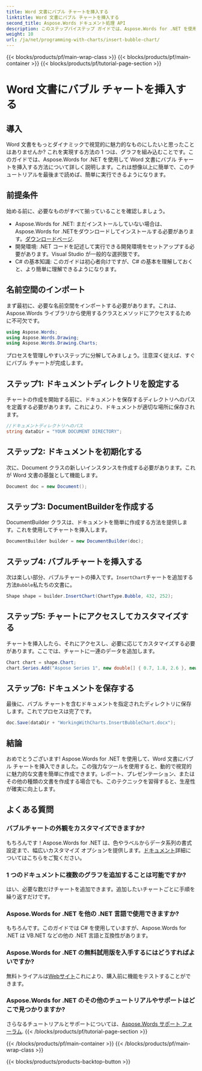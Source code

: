 ```yaml
---
title: Word 文書にバブル チャートを挿入する
linktitle: Word 文書にバブル チャートを挿入する
second_title: Aspose.Words ドキュメント処理 API
description: このステップバイステップ ガイドでは、Aspose.Words for .NET を使用して Word 文書にバブル チャートを挿入する方法を学習します。文書を強化します。
weight: 10
url: /ja/net/programming-with-charts/insert-bubble-chart/
---
```


{{< blocks/products/pf/main-wrap-class >}}
{{< blocks/products/pf/main-container >}}
{{< blocks/products/pf/tutorial-page-section >}}

# Word 文書にバブル チャートを挿入する

## 導入

Word 文書をもっとダイナミックで視覚的に魅力的なものにしたいと思ったことはありませんか? これを実現する方法の 1 つは、グラフを組み込むことです。このガイドでは、Aspose.Words for .NET を使用して Word 文書にバブル チャートを挿入する方法について詳しく説明します。これは想像以上に簡単で、このチュートリアルを最後まで読めば、簡単に実行できるようになります。

## 前提条件

始める前に、必要なものがすべて揃っていることを確認しましょう。

- Aspose.Words for .NET: まだインストールしていない場合は、Aspose.Words for .NETをダウンロードしてインストールする必要があります。[ダウンロードページ](https://releases.aspose.com/words/net/).
- 開発環境: .NET コードを記述して実行できる開発環境をセットアップする必要があります。Visual Studio が一般的な選択肢です。
- C# の基本知識: このガイドは初心者向けですが、C# の基本を理解しておくと、より簡単に理解できるようになります。

## 名前空間のインポート

まず最初に、必要な名前空間をインポートする必要があります。これは、Aspose.Words ライブラリから使用するクラスとメソッドにアクセスするために不可欠です。

```csharp
using Aspose.Words;
using Aspose.Words.Drawing;
using Aspose.Words.Drawing.Charts;
```

プロセスを管理しやすいステップに分解してみましょう。注意深く従えば、すぐにバブル チャートが完成します。

## ステップ1: ドキュメントディレクトリを設定する

チャートの作成を開始する前に、ドキュメントを保存するディレクトリへのパスを定義する必要があります。これにより、ドキュメントが適切な場所に保存されます。

```csharp
//ドキュメントディレクトリへのパス
string dataDir = "YOUR DOCUMENT DIRECTORY";
```

## ステップ2: ドキュメントを初期化する

次に、Document クラスの新しいインスタンスを作成する必要があります。これが Word 文書の基盤として機能します。

```csharp
Document doc = new Document();
```

## ステップ3: DocumentBuilderを作成する

DocumentBuilder クラスは、ドキュメントを簡単に作成する方法を提供します。これを使用してチャートを挿入します。

```csharp
DocumentBuilder builder = new DocumentBuilder(doc);
```

## ステップ4: バブルチャートを挿入する

次は楽しい部分、バブルチャートの挿入です。`InsertChart`チャートを追加する方法`Bubble`私たちの文書に。

```csharp
Shape shape = builder.InsertChart(ChartType.Bubble, 432, 252);
```

## ステップ5: チャートにアクセスしてカスタマイズする

チャートを挿入したら、それにアクセスし、必要に応じてカスタマイズする必要があります。ここでは、チャートに一連のデータを追加します。

```csharp
Chart chart = shape.Chart;
chart.Series.Add("Aspose Series 1", new double[] { 0.7, 1.8, 2.6 }, new double[] { 2.7, 3.2, 0.8 }, new double[] { 10, 4, 8 });
```

## ステップ6: ドキュメントを保存する

最後に、バブル チャートを含むドキュメントを指定されたディレクトリに保存します。これでプロセスは完了です。

```csharp
doc.Save(dataDir + "WorkingWithCharts.InsertBubbleChart.docx");
```

## 結論

おめでとうございます! Aspose.Words for .NET を使用して、Word 文書にバブル チャートを挿入できました。この強力なツールを使用すると、動的で視覚的に魅力的な文書を簡単に作成できます。レポート、プレゼンテーション、またはその他の種類の文書を作成する場合でも、このテクニックを習得すると、生産性が確実に向上します。

## よくある質問

### バブルチャートの外観をカスタマイズできますか?

もちろんです！Aspose.Words for .NET は、色やラベルからデータ系列の書式設定まで、幅広いカスタマイズ オプションを提供します。[ドキュメント](https://reference.aspose.com/words/net/)詳細についてはこちらをご覧ください。

### 1 つのドキュメントに複数のグラフを追加することは可能ですか?

はい、必要な数だけチャートを追加できます。追加したいチャートごとに手順を繰り返すだけです。

### Aspose.Words for .NET を他の .NET 言語で使用できますか?

もちろんです。このガイドでは C# を使用していますが、Aspose.Words for .NET は VB.NET などの他の .NET 言語と互換性があります。

### Aspose.Words for .NET の無料試用版を入手するにはどうすればよいですか?

無料トライアルは[Webサイト](https://releases.aspose.com/)これにより、購入前に機能をテストすることができます。

### Aspose.Words for .NET のその他のチュートリアルやサポートはどこで見つかりますか?

さらなるチュートリアルとサポートについては、[Aspose.Words サポート フォーラム](https://forum.aspose.com/c/words/8).
{{< /blocks/products/pf/tutorial-page-section >}}

{{< /blocks/products/pf/main-container >}}
{{< /blocks/products/pf/main-wrap-class >}}

{{< blocks/products/products-backtop-button >}}
